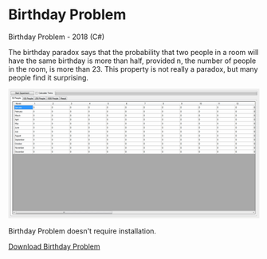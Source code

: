 # Birthday Problem
<p>Birthday Problem - 2018 (C#)</p>
<p>The birthday paradox says that the probability that two people in a room will have the same birthday is more than half, provided n, the number of people in the room, is more than 23. This property is not really a paradox, but many people find it surprising.</p>
<img src="BirthdayProblem.gif">
<p>Birthday Problem doesn't require installation.</p>
<a href="https://github.com/onursert/BirthdayProblem/raw/master/BirthdayProblem.exe">Download Birthday Problem</a>
